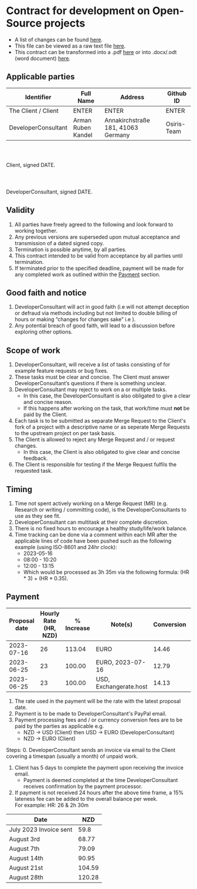 #  Contract for development on Open-Source projects
- A list of changes can be found [here](https://github.com/Osiris-Team/Osiris-Team/commits/main/open_source_dev_contract.md).
- This file can be viewed as a raw text file [here](https://raw.githubusercontent.com/Osiris-Team/Osiris-Team/main/open_source_dev_contract.md).
- This contract can be transformed into a .pdf [here](https://md2pdf.netlify.app/) or into .docx/.odt (word document) [here](https://www.vertopal.com/en/convert/md-to-odt).

## Applicable parties
| Identifier  | Full Name | Address | Github ID |
| ----------- | ----------- |----------- | ----------- |
| The Client / Client | ENTER | ENTER | ENTER |
| DeveloperConsultant | Arman Ruben Kandel | Annakirchstraße 181, 41063 Germany | Osiris-Team |

```



```
Client, signed DATE.

```



```
DeveloperConsultant, signed DATE.

## Validity
1. All parties have freely agreed to the following and look forward to working together.
1. Any previous versions are superseded upon mutual acceptance and transmission of a dated signed copy.
1. Termination is possible anytime, by all parties.
1. This contract intended to be valid from acceptance by all parties until termination.
1. If terminated prior to the specified deadline, payment will be made for any completed work
as outlined within the [Payment](#Payment) section.

## Good faith and notice
1. DeveloperConsultant will act in good faith (i.e will not attempt deception or defraud
via methods including but not limited to double billing of hours or making “changes for changes sake” i.e ).
1. Any potential breach of good faith, will lead to a discussion before
exploring other options.

## Scope of work
1. DeveloperConsultant, will receive a list of tasks consisting of for example feature requests or bug fixes.
1. These tasks must be clear and concise. The Client must answer DeveloperConsultant’s questions if there is something unclear.
1. DeveloperConsultant may reject to work on a or multiple tasks.
    - In this case, the DeveloperConsultant is also obligated to give a clear and concise reason.
    - If this happens after working on the task, that work/time must **not** be paid by the Client.  
1. Each task is to be submitted as separate Merge Request to the Client's fork of a project with a descriptive name or as seperate Merge Requests to the upstream project on per task basis.
1. The Client is allowed to reject any Merge Request and / or request changes.
    - In this case, the Client is also obligated to give clear and concise feedback.
1. The Client is responsible for testing if the Merge Request fulfils the requested task.

## Timing
1. Time not spent actively working on a Merge Request (MR)
(e.g. Research or writing / committing code), is the DeveloperConsultants to use as they see fit.
1. DeveloperConsultant can multitask at their complete discretion.
1. There is no fixed hours to encourage a healthy study/life/work balance.
1. Time tracking can be done via a comment within each MR after the applicable lines of code
have been pushed such as the following example (using ISO-8601 and 24hr clock):
    - 2023-05-16
    - 08:00 - 10:20
    - 12:00 - 13:15
    - Which would be processed as 3h 35m via the following formula: (HR * 3) + (HR * 0.35).

## Payment
| Proposal date | Hourly Rate (HR, NZD)	| % Increase | Note(s) | Conversion | Exchange rate |
| ------------- | --------------------- | ---------- | ------- | ---------- | ------------- |
| 2023-07-16    | 26                    | 113.04     | EURO	   | 14.46      | 0.5561        |
| 2023-06-25    | 23                    | 100.00     | EURO, 2023-07-16 | 12.79 |           |
| 2023-06-25    | 23                    | 100.00     | USD, Exchangerate.host| 14.13 | N/A  |

1. The rate used in the payment will be the rate with the latest proposal date.
1. Payment is to be made to DeveloperConsultant's PayPal email.
1. Payment processing fees and / or currency conversion fees are to be paid by the parties as applicable e.g.
    - NZD -> USD (Client) then USD -> EURO (DeveloperConsultant)
    - NZD -> EURO (Client)

Steps:
0. DeveloperConsultant sends an invoice via email to the Client covering a timespan (usually a month) of unpaid work.
1. Client has 5 days to complete the payment upon receiving the invoice email.
    - Payment is deemed completed at the time DeveloperConsultant receives
      confirmation by the payment processor.
2. If payment is not received 24 hours after the above time frame, a 15% lateness fee can be added to the overall balance per week.
<br>For example: HR: 26 & 2h 30m

| Date                                   | NZD  |
| -------------------------------------- | ---- |
| July 2023 Invoice sent | 59.8 |
| August 3rd | 68.77 |
| August 7th | 79.09 |
| August 14th | 90.95 |
| August 21st | 104.59 |
| August 28th | 120.28 |
